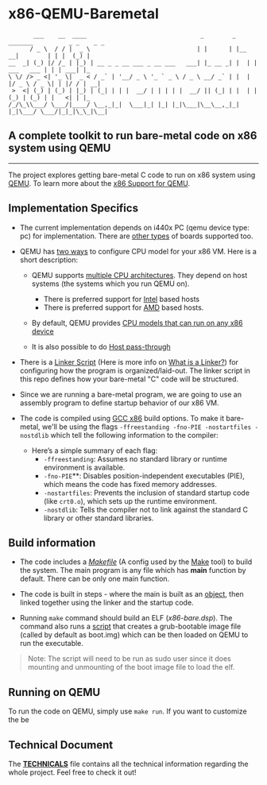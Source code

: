 # x86-QEMU-Baremetal

```plaintext
       ___    __  ____                                _        _ _______          _ _    _ _   
      / _ \  / / |  _ \                              | |      | |__   __|        | | |  (_) |  
__  _| (_) |/ /_ | |_) | __ _ _ __ ___ _ __ ___   ___| |_ __ _| |  | | ___   ___ | | | ___| |_ 
\ \/ /> _ <| '_ \|  _ < / _` | '__/ _ \ '_ ` _ \ / _ \ __/ _` | |  | |/ _ \ / _ \| | |/ / | __|
 >  <| (_) | (_) | |_) | (_| | | |  __/ | | | | |  __/ || (_| | |  | | (_) | (_) | |   <| | |_ 
/_/\_\\___/ \___/|____/ \__,_|_|  \___|_| |_| |_|\___|\__\__,_|_|  |_|\___/ \___/|_|_|\_\_|\__|

```

## A complete toolkit to run bare-metal code on x86 system using QEMU

---

The project explores getting bare-metal C code to run on x86 system using [QEMU](https://www.qemu.org/). To learn more about the [x86 Support for QEMU](https://www.qemu.org/docs/master/system/target-i386.html).

## Implementation Specifics

- The current implementation depends on i440x PC (qemu device type: pc) for implementation. There are [other types](https://www.qemu.org/docs/master/system/target-i386.html#board-specific-documentation) of boards supported too.

- QEMU has [two ways](https://www.qemu.org/docs/master/system/i386/cpu.html#two-ways-to-configure-cpu-models-with-qemu-kvm) to configure CPU model for your x86 VM. Here is a short description:
  - QEMU supports [multiple CPU architectures](https://www.qemu.org/docs/master/system/i386/cpu.html). They depend on host systems (the systems which you run QEMU on).
    - There is preferred support for [Intel](https://www.qemu.org/docs/master/system/i386/cpu.html#preferred-cpu-models-for-intel-x86-hosts) based hosts
    - There is preferred support for [AMD](https://www.qemu.org/docs/master/system/i386/cpu.html#preferred-cpu-models-for-amd-x86-hosts) based hosts.

  - By default, QEMU provides [CPU models that can run on any x86 device](https://www.qemu.org/docs/master/system/i386/cpu.html#default-x86-cpu-models)

  - It is also possible to do [Host pass-through](https://www.qemu.org/docs/master/system/i386/cpu.html#preferred-cpu-models-for-intel-x86-hosts:~:text=%EF%83%81-,Host%20passthrough)

- There is a [Linker Script](https://wiki.osdev.org/Linker_Scripts) (Here is more info on [What is a Linker?](https://en.wikipedia.org/wiki/Linker_(computing))) for configuring how the program is organized/laid-out. The linker script in this repo defines how your bare-metal "C" code will be structured.

- Since we are running a bare-metal program, we are going to use an assembly program to define startup behavior of our x86 VM.

- The code is compiled using [GCC x86](https://gcc.gnu.org/onlinedocs/gcc/x86-Options.html) build options. To make it bare-metal, we'll be using the flags `-ffreestanding -fno-PIE -nostartfiles -nostdlib` which tell the following information to the compiler:
  - Here’s a simple summary of each flag:
    - `-ffreestanding`: Assumes no standard library or runtime environment is available.
    - `-fno-PIE`**: Disables position-independent executables (PIE), which means the code has fixed memory addresses.
    - `-nostartfiles`: Prevents the inclusion of standard startup code (like `crt0.o`), which sets up the runtime environment.
    - `-nostdlib`:  Tells the compiler not to link against the standard C library or other standard libraries.

## Build information

- The code includes a *[Makefile](Makefile)* (A config used by the [Make](https://en.wikipedia.org/wiki/Make_(software)) tool) to build the system. The main program is any file which has **main** function by default. There can be only one main function.

- The code is built in steps - where the main is built as an [object](https://en.wikipedia.org/wiki/Object_file), then linked together using the linker and the startup code.

- Running `make` command should build an ELF (*x86-bare.dsp*). The command also runs a [script](createBootable.sh) that creates a grub-bootable image file (called by default as boot.img) which can be then loaded on QEMU to run the executable.

> Note: The script will need to be run as sudo user since it does mounting and unmounting of the boot image file to load the elf.

## Running on QEMU

To run the code on QEMU, simply use `make run`. If you want to customize the be

## Technical Document

The **[TECHNICALS](TECHNICALS.md)** file contains all the technical information regarding the whole project. Feel free to check it out!

